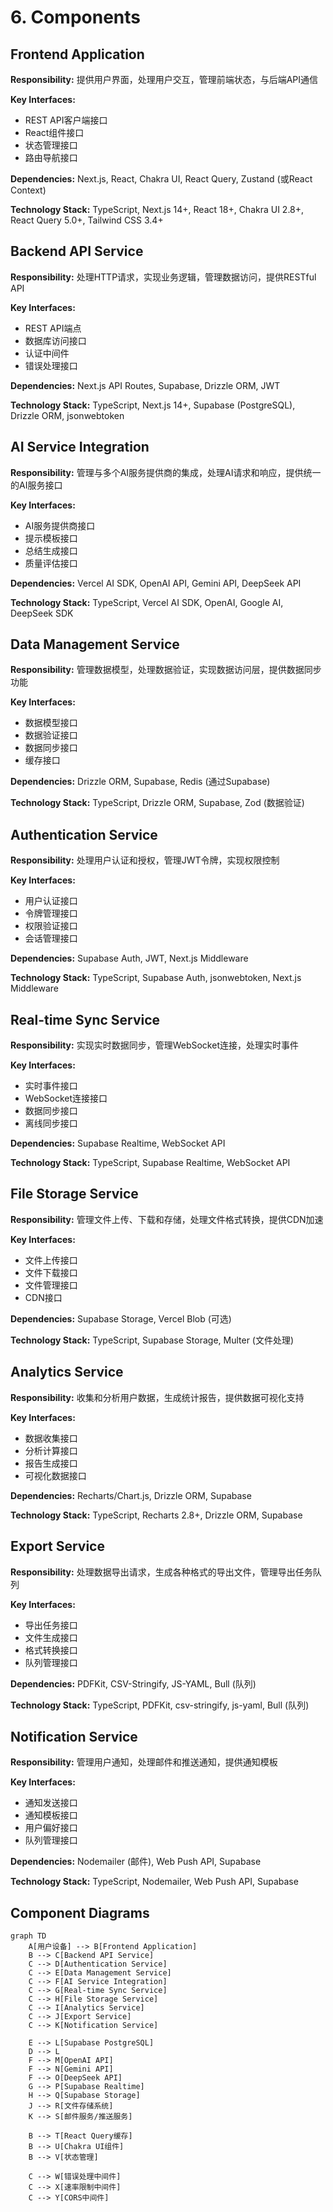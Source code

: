 # 6. Components

## Frontend Application

**Responsibility:** 提供用户界面，处理用户交互，管理前端状态，与后端API通信

**Key Interfaces:**

- REST API客户端接口
- React组件接口
- 状态管理接口
- 路由导航接口

**Dependencies:** Next.js, React, Chakra UI, React Query, Zustand (或React Context)

**Technology Stack:** TypeScript, Next.js 14+, React 18+, Chakra UI 2.8+, React Query 5.0+, Tailwind CSS 3.4+

## Backend API Service

**Responsibility:** 处理HTTP请求，实现业务逻辑，管理数据访问，提供RESTful API

**Key Interfaces:**

- REST API端点
- 数据库访问接口
- 认证中间件
- 错误处理接口

**Dependencies:** Next.js API Routes, Supabase, Drizzle ORM, JWT

**Technology Stack:** TypeScript, Next.js 14+, Supabase (PostgreSQL), Drizzle ORM, jsonwebtoken

## AI Service Integration

**Responsibility:** 管理与多个AI服务提供商的集成，处理AI请求和响应，提供统一的AI服务接口

**Key Interfaces:**

- AI服务提供商接口
- 提示模板接口
- 总结生成接口
- 质量评估接口

**Dependencies:** Vercel AI SDK, OpenAI API, Gemini API, DeepSeek API

**Technology Stack:** TypeScript, Vercel AI SDK, OpenAI, Google AI, DeepSeek SDK

## Data Management Service

**Responsibility:** 管理数据模型，处理数据验证，实现数据访问层，提供数据同步功能

**Key Interfaces:**

- 数据模型接口
- 数据验证接口
- 数据同步接口
- 缓存接口

**Dependencies:** Drizzle ORM, Supabase, Redis (通过Supabase)

**Technology Stack:** TypeScript, Drizzle ORM, Supabase, Zod (数据验证)

## Authentication Service

**Responsibility:** 处理用户认证和授权，管理JWT令牌，实现权限控制

**Key Interfaces:**

- 用户认证接口
- 令牌管理接口
- 权限验证接口
- 会话管理接口

**Dependencies:** Supabase Auth, JWT, Next.js Middleware

**Technology Stack:** TypeScript, Supabase Auth, jsonwebtoken, Next.js Middleware

## Real-time Sync Service

**Responsibility:** 实现实时数据同步，管理WebSocket连接，处理实时事件

**Key Interfaces:**

- 实时事件接口
- WebSocket连接接口
- 数据同步接口
- 离线同步接口

**Dependencies:** Supabase Realtime, WebSocket API

**Technology Stack:** TypeScript, Supabase Realtime, WebSocket API

## File Storage Service

**Responsibility:** 管理文件上传、下载和存储，处理文件格式转换，提供CDN加速

**Key Interfaces:**

- 文件上传接口
- 文件下载接口
- 文件管理接口
- CDN接口

**Dependencies:** Supabase Storage, Vercel Blob (可选)

**Technology Stack:** TypeScript, Supabase Storage, Multer (文件处理)

## Analytics Service

**Responsibility:** 收集和分析用户数据，生成统计报告，提供数据可视化支持

**Key Interfaces:**

- 数据收集接口
- 分析计算接口
- 报告生成接口
- 可视化数据接口

**Dependencies:** Recharts/Chart.js, Drizzle ORM, Supabase

**Technology Stack:** TypeScript, Recharts 2.8+, Drizzle ORM, Supabase

## Export Service

**Responsibility:** 处理数据导出请求，生成各种格式的导出文件，管理导出任务队列

**Key Interfaces:**

- 导出任务接口
- 文件生成接口
- 格式转换接口
- 队列管理接口

**Dependencies:** PDFKit, CSV-Stringify, JS-YAML, Bull (队列)

**Technology Stack:** TypeScript, PDFKit, csv-stringify, js-yaml, Bull (队列)

## Notification Service

**Responsibility:** 管理用户通知，处理邮件和推送通知，提供通知模板

**Key Interfaces:**

- 通知发送接口
- 通知模板接口
- 用户偏好接口
- 队列管理接口

**Dependencies:** Nodemailer (邮件), Web Push API, Supabase

**Technology Stack:** TypeScript, Nodemailer, Web Push API, Supabase

## Component Diagrams

```mermaid
graph TD
    A[用户设备] --> B[Frontend Application]
    B --> C[Backend API Service]
    C --> D[Authentication Service]
    C --> E[Data Management Service]
    C --> F[AI Service Integration]
    C --> G[Real-time Sync Service]
    C --> H[File Storage Service]
    C --> I[Analytics Service]
    C --> J[Export Service]
    C --> K[Notification Service]

    E --> L[Supabase PostgreSQL]
    D --> L
    F --> M[OpenAI API]
    F --> N[Gemini API]
    F --> O[DeepSeek API]
    G --> P[Supabase Realtime]
    H --> Q[Supabase Storage]
    J --> R[文件存储系统]
    K --> S[邮件服务/推送服务]

    B --> T[React Query缓存]
    B --> U[Chakra UI组件]
    B --> V[状态管理]

    C --> W[错误处理中间件]
    C --> X[速率限制中间件]
    C --> Y[CORS中间件]
```
